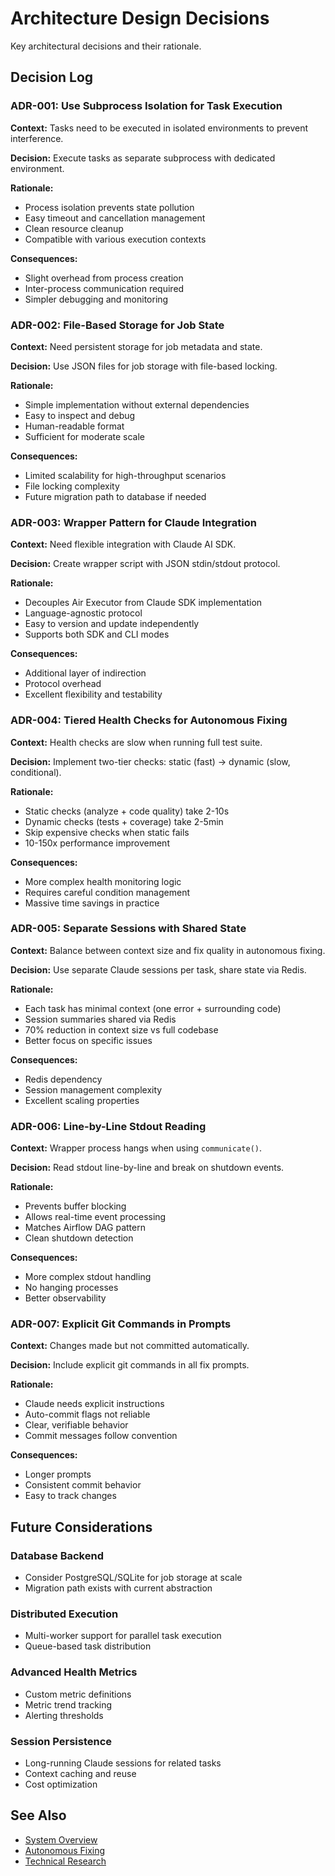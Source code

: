 # Architecture Design Decisions

Key architectural decisions and their rationale.

## Decision Log

### ADR-001: Use Subprocess Isolation for Task Execution

**Context:** Tasks need to be executed in isolated environments to prevent interference.

**Decision:** Execute tasks as separate subprocess with dedicated environment.

**Rationale:**
- Process isolation prevents state pollution
- Easy timeout and cancellation management
- Clean resource cleanup
- Compatible with various execution contexts

**Consequences:**
- Slight overhead from process creation
- Inter-process communication required
- Simpler debugging and monitoring

### ADR-002: File-Based Storage for Job State

**Context:** Need persistent storage for job metadata and state.

**Decision:** Use JSON files for job storage with file-based locking.

**Rationale:**
- Simple implementation without external dependencies
- Easy to inspect and debug
- Human-readable format
- Sufficient for moderate scale

**Consequences:**
- Limited scalability for high-throughput scenarios
- File locking complexity
- Future migration path to database if needed

### ADR-003: Wrapper Pattern for Claude Integration

**Context:** Need flexible integration with Claude AI SDK.

**Decision:** Create wrapper script with JSON stdin/stdout protocol.

**Rationale:**
- Decouples Air Executor from Claude SDK implementation
- Language-agnostic protocol
- Easy to version and update independently
- Supports both SDK and CLI modes

**Consequences:**
- Additional layer of indirection
- Protocol overhead
- Excellent flexibility and testability

### ADR-004: Tiered Health Checks for Autonomous Fixing

**Context:** Health checks are slow when running full test suite.

**Decision:** Implement two-tier checks: static (fast) → dynamic (slow, conditional).

**Rationale:**
- Static checks (analyze + code quality) take 2-10s
- Dynamic checks (tests + coverage) take 2-5min
- Skip expensive checks when static fails
- 10-150x performance improvement

**Consequences:**
- More complex health monitoring logic
- Requires careful condition management
- Massive time savings in practice

### ADR-005: Separate Sessions with Shared State

**Context:** Balance between context size and fix quality in autonomous fixing.

**Decision:** Use separate Claude sessions per task, share state via Redis.

**Rationale:**
- Each task has minimal context (one error + surrounding code)
- Session summaries shared via Redis
- 70% reduction in context size vs full codebase
- Better focus on specific issues

**Consequences:**
- Redis dependency
- Session management complexity
- Excellent scaling properties

### ADR-006: Line-by-Line Stdout Reading

**Context:** Wrapper process hangs when using `communicate()`.

**Decision:** Read stdout line-by-line and break on shutdown events.

**Rationale:**
- Prevents buffer blocking
- Allows real-time event processing
- Matches Airflow DAG pattern
- Clean shutdown detection

**Consequences:**
- More complex stdout handling
- No hanging processes
- Better observability

### ADR-007: Explicit Git Commands in Prompts

**Context:** Changes made but not committed automatically.

**Decision:** Include explicit git commands in all fix prompts.

**Rationale:**
- Claude needs explicit instructions
- Auto-commit flags not reliable
- Clear, verifiable behavior
- Commit messages follow convention

**Consequences:**
- Longer prompts
- Consistent commit behavior
- Easy to track changes

## Future Considerations

### Database Backend
- Consider PostgreSQL/SQLite for job storage at scale
- Migration path exists with current abstraction

### Distributed Execution
- Multi-worker support for parallel task execution
- Queue-based task distribution

### Advanced Health Metrics
- Custom metric definitions
- Metric trend tracking
- Alerting thresholds

### Session Persistence
- Long-running Claude sessions for related tasks
- Context caching and reuse
- Cost optimization

## See Also

- [System Overview](./overview.md)
- [Autonomous Fixing](./autonomous-fixing.md)
- [Technical Research](./technical-research.md)
